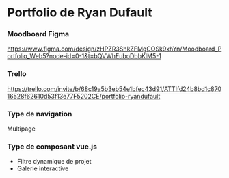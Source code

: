 # Portfolio de Ryan Dufault

### Moodboard Figma  
https://www.figma.com/design/zHPZR3ShkZFMgCOSk9xhYn/Moodboard_Portfolio_Web5?node-id=0-1&t=bQVWhEuboDbbKlM5-1

### Trello
https://trello.com/invite/b/68c19a5b3eb54e1bfec43d91/ATTIfd24b8bd1c87016528f62610d53f13e77F5202CE/portfolio-ryandufault

### Type de navigation 
Multipage

### Type de composant vue.js
- Filtre dynamique de projet
- Galerie interactive
